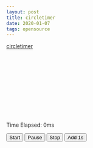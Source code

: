 ```yaml
---
layout: post
title: circletimer
date: 2020-01-07
tags: opensource
---
```


<link rel="stylesheet" type="text/css" href="/assets/vendor/circletimer/circletimer.css">
<style>
#example-timer {
  height: 150px;
  margin: 20px auto;
  width: 150px;
}

h1 {
  color: #17a768;
  font-family: 'Pacifico', cursive;
  font-size: 40pt;
  margin: 40px 0 5px;
  text-align: center;
}

h1 a {
  color: #17a768;
  text-decoration: none;
}

h1 a:hover {
  color: #32dd92;
}

h5 {
  color: #f1601d;
  font-family: 'Raleway', sans-serif;
  font-size: 13pt;
  margin: 0;
  text-align: center;
}

h5 a {
  color: #f1ad1d;
  text-decoration: none;
}

h5 a:hover {
  color: #f1ad1d;
  text-decoration: underline;
}

p {
  color: #bbae93;
}

button {
  background-color: #f1601d;
  border: none;
  border-radius: 3px;
  color: #e7e0d2;
  margin: 0 8px;
  padding: 6px 9px;
}

button:hover {
  background-color: #f1ad1d;
}

pre {
  display: table;
  margin: 20px auto;
  text-align: left;
}

code {
  border-radius: 10px;
}
</style>

[circletimer](https://github.com/abejfehr/circletimer)

<div id="example-timer"></div>
<p>Time Elapsed: <span id="time-elapsed">0</span>ms</p>
<button id="start">Start</button>
<button id="pause">Pause</button>
<button id="stop">Stop</button>
<button id="add">Add 1s</button>

<script>
require(['init'], (init) => {
  require(['jquery'], ($) => {
    require(['circletimer'], (ct) => {
      /* Example code */
      $(document).on("ready", function() {
        $("#example-timer").circletimer({
          onComplete: function() {
            alert("Time is up!");
          },
          onUpdate: function(elapsed) {
            $("#time-elapsed").html(Math.round(elapsed));
          },
          timeout: 5000
        });

        $("#start").on("click", function() {
          $("#example-timer").circletimer("start");
        });

        $("#pause").on("click", function() {
          $("#example-timer").circletimer("pause");
        });

        $("#stop").on("click", function() {
          $("#example-timer").circletimer("stop");
        });

        $("#add").on("click", function() {
          $("#example-timer").circletimer("add", 1000);
        });
      });
    });
  });
});
</script>
